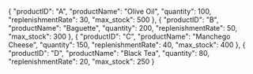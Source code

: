 {
    "productID": "A",
    "productName": "Olive Oil",
    "quantity": 100,
    "replenishmentRate": 30,
    "max_stock": 500
},
{
    "productID": "B",
    "productName": "Baguette",
    "quantity": 200,
    "replenishmentRate": 50,
    "max_stock": 300
},
{
    "productID": "C",
    "productName": "Manchego Cheese",
    "quantity": 150,
    "replenishmentRate": 40,
    "max_stock": 400
},
{
    "productID": "D",
    "productName": "Black Tea",
    "quantity": 80,
    "replenishmentRate": 20,
    "max_stock": 250
}
